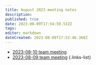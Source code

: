 ```yaml
---
title: August 2023 meeting notes
description: 
published: true
date: 2023-08-09T17:54:59.532Z
tags: 
editor: markdown
dateCreated: 2023-08-09T17:52:46.368Z
---
```


- [2023-08-10 team meeting](./2023-08/2023-08-10-team-meeting.md)
- [2023-08-09 team meeting](./2023-08/2023-08-09-team-meeting.md)
{.links-list}